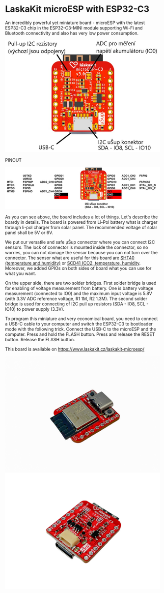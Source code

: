# LaskaKit microESP with ESP32-C3

An incredibly powerful yet miniature board - microESP with the latest ESP32-C3 chip in the ESP32-C3-MINI module supporting Wi-Fi and Bluetooth connectivity and also has very low power consumption.

![Popis microESP_ESP32-C3_BOTTOM.jpg](https://github.com/LaskaKit/microESP/blob/main/img/MicroESP-C3-mini_V3_0_bot.jpg)

PINOUT

![Pinout](https://github.com/LaskaKit/microESP/blob/main/img/MicroESP-C3-mini_V3_0_pinout.jpg)

As you can see above, the board includes a lot of things. Let's describe the boardy in details. 
The board is powered from Li-Pol battery what is charger through li-pol charger from solar panel. The recommended voltage of solar panel shall be 5V or 6V.

We put our versatile and safe μŠup connector where you can connect I2C sensors. The lock of connector is mounted inside the connector, so no worries, you can not damage the sensor because you can not turn over the connector.
The sensor what are useful for this board are [SHT40 (temperature and humidity)](https://www.laskakit.cz/laskakit-sht40-senzor-teploty-a-vlhkosti-vzduchu/) or [SCD41 (CO2, temperature, humidity](https://www.laskakit.cz/laskakit-scd41-senzor-co2--teploty-a-vlhkosti-vzduchu/). 
Moreover, we added GPIOs on both sides of board what you can use for what you want.

On the upper side, there are two solder bridges. First solder bridge is used for enabling of voltage measurement from battery. 
One is battery voltage measurement (connected to IO0) and the maximum input voltage is 5.8V (with 3.3V ADC reference voltage, R1 1M, R2 1.3M). 
The second solder bridge is used for connecting of I2C pull up resistors (SDA - IO8, SCL - IO10) to power supply (3.3V).

To program this miniature and very economical board, you need to connect a USB-C cable to your computer and switch the ESP32-C3 to bootloader mode with the following trick.
Connect the USB-C to the microESP and the computer.
Press and hold the FLASH button.
Press and release the RESET button.
Release the FLASH button.

This board is available on https://www.laskakit.cz/laskakit-microesp/

![TOP](https://github.com/LaskaKit/microESP/blob/main/img/laskakit-microesp-1.jpg)
![BOTTOM](https://github.com/LaskaKit/microESP/blob/main/img/laskakit-microesp-3.jpg)
